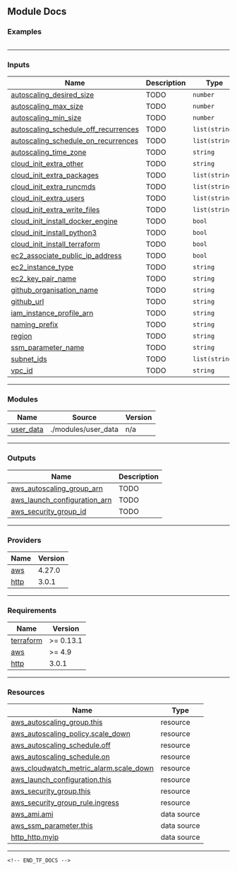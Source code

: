 <!-- BEGIN_TF_DOCS -->
## Module Docs
### Examples

```hcl

```
----
### Inputs

| Name | Description | Type | Default | Required |
|------|-------------|------|---------|:--------:|
| <a name="input_autoscaling_desired_size"></a> [autoscaling\_desired\_size](#input\_autoscaling\_desired\_size) | TODO | `number` | `1` | no |
| <a name="input_autoscaling_max_size"></a> [autoscaling\_max\_size](#input\_autoscaling\_max\_size) | TODO | `number` | `3` | no |
| <a name="input_autoscaling_min_size"></a> [autoscaling\_min\_size](#input\_autoscaling\_min\_size) | TODO | `number` | `1` | no |
| <a name="input_autoscaling_schedule_off_recurrences"></a> [autoscaling\_schedule\_off\_recurrences](#input\_autoscaling\_schedule\_off\_recurrences) | TODO | `list(string)` | `[]` | no |
| <a name="input_autoscaling_schedule_on_recurrences"></a> [autoscaling\_schedule\_on\_recurrences](#input\_autoscaling\_schedule\_on\_recurrences) | TODO | `list(string)` | `[]` | no |
| <a name="input_autoscaling_time_zone"></a> [autoscaling\_time\_zone](#input\_autoscaling\_time\_zone) | TODO | `string` | `""` | no |
| <a name="input_cloud_init_extra_other"></a> [cloud\_init\_extra\_other](#input\_cloud\_init\_extra\_other) | TODO | `string` | `""` | no |
| <a name="input_cloud_init_extra_packages"></a> [cloud\_init\_extra\_packages](#input\_cloud\_init\_extra\_packages) | TODO | `list(string)` | `[]` | no |
| <a name="input_cloud_init_extra_runcmds"></a> [cloud\_init\_extra\_runcmds](#input\_cloud\_init\_extra\_runcmds) | TODO | `list(string)` | `[]` | no |
| <a name="input_cloud_init_extra_users"></a> [cloud\_init\_extra\_users](#input\_cloud\_init\_extra\_users) | TODO | `list(string)` | `[]` | no |
| <a name="input_cloud_init_extra_write_files"></a> [cloud\_init\_extra\_write\_files](#input\_cloud\_init\_extra\_write\_files) | TODO | `list(string)` | `[]` | no |
| <a name="input_cloud_init_install_docker_engine"></a> [cloud\_init\_install\_docker\_engine](#input\_cloud\_init\_install\_docker\_engine) | TODO | `bool` | `true` | no |
| <a name="input_cloud_init_install_python3"></a> [cloud\_init\_install\_python3](#input\_cloud\_init\_install\_python3) | TODO | `bool` | `true` | no |
| <a name="input_cloud_init_install_terraform"></a> [cloud\_init\_install\_terraform](#input\_cloud\_init\_install\_terraform) | TODO | `bool` | `true` | no |
| <a name="input_ec2_associate_public_ip_address"></a> [ec2\_associate\_public\_ip\_address](#input\_ec2\_associate\_public\_ip\_address) | TODO | `bool` | `false` | no |
| <a name="input_ec2_instance_type"></a> [ec2\_instance\_type](#input\_ec2\_instance\_type) | TODO | `string` | `"t3.micro"` | no |
| <a name="input_ec2_key_pair_name"></a> [ec2\_key\_pair\_name](#input\_ec2\_key\_pair\_name) | TODO | `string` | `""` | no |
| <a name="input_github_organisation_name"></a> [github\_organisation\_name](#input\_github\_organisation\_name) | TODO | `string` | n/a | yes |
| <a name="input_github_url"></a> [github\_url](#input\_github\_url) | TODO | `string` | n/a | yes |
| <a name="input_iam_instance_profile_arn"></a> [iam\_instance\_profile\_arn](#input\_iam\_instance\_profile\_arn) | TODO | `string` | n/a | yes |
| <a name="input_naming_prefix"></a> [naming\_prefix](#input\_naming\_prefix) | TODO | `string` | n/a | yes |
| <a name="input_region"></a> [region](#input\_region) | TODO | `string` | n/a | yes |
| <a name="input_ssm_parameter_name"></a> [ssm\_parameter\_name](#input\_ssm\_parameter\_name) | TODO | `string` | `"/github/runner/token"` | no |
| <a name="input_subnet_ids"></a> [subnet\_ids](#input\_subnet\_ids) | TODO | `list(string)` | n/a | yes |
| <a name="input_vpc_id"></a> [vpc\_id](#input\_vpc\_id) | TODO | `string` | n/a | yes |
----
### Modules

| Name | Source | Version |
|------|--------|---------|
| <a name="module_user_data"></a> [user\_data](#module\_user\_data) | ./modules/user_data | n/a |
----
### Outputs

| Name | Description |
|------|-------------|
| <a name="output_aws_autoscaling_group_arn"></a> [aws\_autoscaling\_group\_arn](#output\_aws\_autoscaling\_group\_arn) | TODO |
| <a name="output_aws_launch_configuration_arn"></a> [aws\_launch\_configuration\_arn](#output\_aws\_launch\_configuration\_arn) | TODO |
| <a name="output_aws_security_group_id"></a> [aws\_security\_group\_id](#output\_aws\_security\_group\_id) | TODO |
----
### Providers

| Name | Version |
|------|---------|
| <a name="provider_aws"></a> [aws](#provider\_aws) | 4.27.0 |
| <a name="provider_http"></a> [http](#provider\_http) | 3.0.1 |
----
### Requirements

| Name | Version |
|------|---------|
| <a name="requirement_terraform"></a> [terraform](#requirement\_terraform) | >= 0.13.1 |
| <a name="requirement_aws"></a> [aws](#requirement\_aws) | >= 4.9 |
| <a name="requirement_http"></a> [http](#requirement\_http) | 3.0.1 |
----
### Resources

| Name | Type |
|------|------|
| [aws_autoscaling_group.this](https://registry.terraform.io/providers/hashicorp/aws/latest/docs/resources/autoscaling_group) | resource |
| [aws_autoscaling_policy.scale_down](https://registry.terraform.io/providers/hashicorp/aws/latest/docs/resources/autoscaling_policy) | resource |
| [aws_autoscaling_schedule.off](https://registry.terraform.io/providers/hashicorp/aws/latest/docs/resources/autoscaling_schedule) | resource |
| [aws_autoscaling_schedule.on](https://registry.terraform.io/providers/hashicorp/aws/latest/docs/resources/autoscaling_schedule) | resource |
| [aws_cloudwatch_metric_alarm.scale_down](https://registry.terraform.io/providers/hashicorp/aws/latest/docs/resources/cloudwatch_metric_alarm) | resource |
| [aws_launch_configuration.this](https://registry.terraform.io/providers/hashicorp/aws/latest/docs/resources/launch_configuration) | resource |
| [aws_security_group.this](https://registry.terraform.io/providers/hashicorp/aws/latest/docs/resources/security_group) | resource |
| [aws_security_group_rule.ingress](https://registry.terraform.io/providers/hashicorp/aws/latest/docs/resources/security_group_rule) | resource |
| [aws_ami.ami](https://registry.terraform.io/providers/hashicorp/aws/latest/docs/data-sources/ami) | data source |
| [aws_ssm_parameter.this](https://registry.terraform.io/providers/hashicorp/aws/latest/docs/data-sources/ssm_parameter) | data source |
| [http_http.myip](https://registry.terraform.io/providers/hashicorp/http/3.0.1/docs/data-sources/http) | data source |
----
```
<!-- END_TF_DOCS -->

